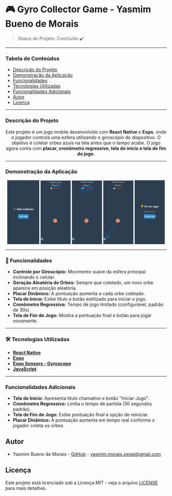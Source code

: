 # 🎮 Gyro Collector Game - Yasmim Bueno de Morais  

> Status do Projeto: Concluído ✔️  

---

### Tabela de Conteúdos
* [Descrição do Projeto](#descrição-do-projeto)
* [Demonstração da Aplicação](#demonstração-da-aplicação)
* [Funcionalidades](#-funcionalidades)
* [Tecnologias Utilizadas](#️-tecnologias-utilizadas)
* [Funcionalidades Adicionais](#-funcionalidades-adicionais)
* [Autor](#-autor)
* [Licença](#-licença)

---

### Descrição do Projeto
<p align="center">
Este projeto é um jogo mobile desenvolvido com <b>React Native</b> e <b>Expo</b>, onde o jogador controla uma esfera utilizando o giroscópio do dispositivo. O objetivo é coletar orbes azuis na tela antes que o tempo acabe. O jogo agora conta com <b>placar, cronômetro regressivo, tela de início e tela de fim de jogo</b>.
</p>

---

### Demonstração da Aplicação
<p align="center">
    <img src="assets/images/tela_inicio.jpg" alt="Tela de Inicio" width="100"/>
    <img src="assets/images/placar.jpg" alt="Placar" width="94"/>
    <img src="assets/images/contagem.jpg" alt="Contagem regressiva " width="94"/>
    <img src="assets/images/coleta.jpg" alt="Coletando orbes" width="94"/>
    <img src="assets/images/tela_fim.jpg" alt="Tela de Fim" width="94"/>
</p>

---

### 🚀 Funcionalidades

- **Controle por Giroscópio:** Movimento suave da esfera principal inclinando o celular.  
- **Geração Aleatória de Orbes:** Sempre que coletado, um novo orbe aparece em posição aleatória.  
- **Placar Dinâmico:** A pontuação aumenta a cada orbe coletado.  
- **Tela de Início:** Exibe título e botão estilizado para iniciar o jogo.  
- **Cronômetro Regressivo:** Tempo de jogo limitado (configurável, padrão de 30s).  
- **Tela de Fim de Jogo:** Mostra a pontuação final e botão para jogar novamente.  

---

### 🛠️ Tecnologias Utilizadas

- **[React Native](https://reactnative.dev/)**  
- **[Expo](https://expo.dev/)**  
- **[Expo Sensors - Gyroscope](https://docs.expo.dev/versions/latest/sdk/gyroscope/)**  
- **[JavaScript](https://developer.mozilla.org/pt-BR/docs/Web/JavaScript)**

---

### Funcionalidades Adicionais
- **Tela de Início:** Apresenta título chamativo e botão "Iniciar Jogo".
- **Cronômetro Regressivo:** Limita o tempo de partida (30 segundos padrão).
- **Tela de Fim de Jogo:** Exibe pontuação final e opção de reiniciar.
- **Placar Dinâmico:** A pontuação aumenta em tempo real conforme o jogador coleta os orbes.

## Autor
- Yasmim Bueno de Morais - [GitHub](https://github.com/YMorais/) - yasmim.morais.senai@gmail.com  

## Licença  
Este projeto está licenciado sob a Licença MIT - veja o arquivo [LICENSE](LICENSE) para mais detalhes.